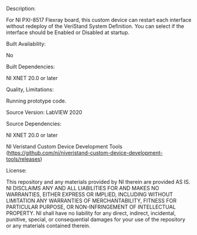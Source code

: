 

Description:

For NI PXI-8517 Flexray board, this custom device can restart each interface without redeploy of the VeriStand System Definition.
You can select if the interface should be Enabled or Disabled at startup.

Built Availability:

No

Built Dependencies:

NI XNET 20.0 or later

Quality, Limitations:

Running prototype code.

Source Version:
LabVIEW 2020

Source Dependencies:

NI XNET 20.0 or later

NI Veristand Custom Device Development Tools (https://github.com/ni/niveristand-custom-device-development-tools/releases)

License:

This repository and any materials provided by NI therein are provided AS IS. NI DISCLAIMS ANY AND ALL LIABILITIES FOR AND MAKES NO WARRANTIES, EITHER EXPRESS OR IMPLIED, INCLUDING WITHOUT LIMITATION ANY WARRANTIES OF MERCHANTABILITY, FITNESS FOR PARTICULAR PURPOSE, OR NON-INFRINGEMENT OF INTELLECTUAL PROPERTY. NI shall have no liability for any direct, indirect, incidental, punitive, special, or consequential damages for your use of the repository or any materials contained therein.
